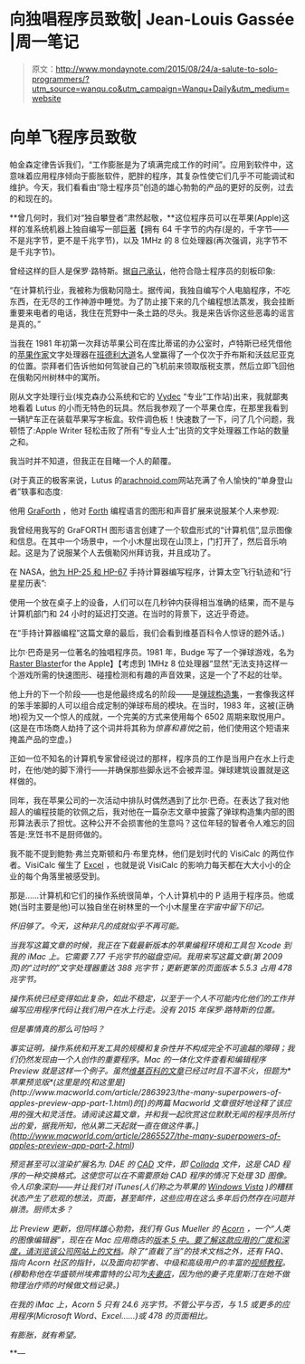 # 向独唱程序员致敬| Jean-Louis Gassée |周一笔记

> 原文：<http://www.mondaynote.com/2015/08/24/a-salute-to-solo-programmers/?utm_source=wanqu.co&utm_campaign=Wanqu+Daily&utm_medium=website>

# 向单飞程序员致敬



帕金森定律告诉我们，“工作膨胀是为了填满完成工作的时间”。应用到软件中，这意味着应用程序倾向于膨胀软件，肥胖的程序，其复杂性使它们几乎不可能调试和维护。今天，我们看看由“隐士程序员”创造的雄心勃勃的产品的更好的反例，过去的和现在的。

**曾几何时，我们对“独自攀登者”肃然起敬，**这位程序员可以在苹果(Apple)这样的准系统机器上独自编写一部[巨著](https://en.wikipedia.org/wiki/Magnum_opus)【拥有 64 千字节的内存(是的，千字节——不是兆字节，更不是千兆字节)，以及 1MHz 的 8 位处理器(再次强调，兆字节不是千兆字节)。

曾经这样的巨人是保罗·路特斯。据[自己承认](http://www.atariarchives.org/deli/cottage_computer_programming.php)，他符合隐士程序员的刻板印象:

“在计算机行业，我被称为俄勒冈隐士。据传闻，我独自编写个人电脑程序，不吃东西，在无尽的工作神游中睡觉。为了防止接下来的几个编程想法蒸发，我会挂断重要来电者的电话，我住在荒野中一条土路的尽头。我是来告诉你这些恶毒的谣言是真的。”

当我在 1981 年初第一次拜访苹果公司在库比蒂诺的办公室时，卢特斯已经凭借他的[苹果作家](https://en.wikipedia.org/wiki/Apple_Writer)文字处理器在[班德利大道](http://www.clickonf5.org/14374/apple-company-floor-plan-1978/)名人堂赢得了一个仅次于乔布斯和沃兹尼亚克的位置。崇拜者们告诉他如何驾驶自己的飞机前来领取版税支票，然后立即飞回他在俄勒冈州树林中的寓所。

刚从文字处理行业(埃克森办公系统和它的 [Vydec](http://www.computinghistory.org.uk/det/2203/Vydec-Exxon-1800-Series-Word-Processor/) “专业”工作站)出来，我就鄙夷地看着 Lutus 的小而无特色的玩具。然后我参观了一个苹果仓库，在那里我看到一辆铲车正在装载苹果写字板盒。软件调色板！快速数了一下，问了几个问题，我顿悟了:Apple Writer 轻松击败了所有“专业人士”出货的文字处理器工作站的数量之和。

我当时并不知道，但我正在目睹一个人的颠覆。

(对于真正的极客来说，Lutus 的[arachnoid.com](http://arachnoid.com)网站充满了令人愉快的“单身登山者”轶事和态度:

他用 [GraForth](http://www.virtualapple.org/docs/GraFORTH%20II%20Language%20Reference.pdf) ，他对 [Forth](https://en.wikipedia.org/wiki/Forth_(programming_language)) 编程语言的图形和声音扩展来说服某个人来参观:

我曾经用我写的 GraFORTH 图形语言创建了一个软盘形式的“计算机信”,显示图像和信息。在其中一个场景中，一个小木屋出现在山顶上，门打开了，然后音乐响起。这是为了说服某个人去俄勒冈州拜访我，并且成功了。

在 NASA，[他为 HP-25 和 HP-67](http://arachnoid.com/programmable_calculators/index.html) 手持计算器编写程序，计算太空飞行轨迹和“行星星历表”:

使用一个放在桌子上的设备，人们可以在几秒钟内获得相当准确的结果，而不是与计算机部门和 24 小时的延迟打交道。在当时的背景下，这近乎奇迹。

在“手持计算器编程”这篇文章的最后，我们会看到维基百科令人惊讶的题外话。)

比尔·巴奇是另一位著名的独唱程序员。1981 年，Budge 写了一个弹球游戏，名为[Raster Blaster](https://en.wikipedia.org/wiki/Raster_Blaster)for the Apple】【考虑到 1MHz 8 位处理器“显然”无法支持这样一个游戏所需的快速图形、碰撞检测和有趣的声音效果，这是一个了不起的壮举。

他上升的下一个阶段——也是他最终成名的阶段——是[弹球构造集](https://en.wikipedia.org/wiki/Pinball_Construction_Set)，一套像我这样的笨手笨脚的人可以组合成定制的弹球布局的模块。在当时，1983 年，这被(正确地)视为又一个惊人的成就，一个完美的方式来使用每个 6502 周期来取悦用户。(这是在市场商人劫持了这个词并将其称为*惊喜和喜悦*之前，他们使用这个短语来掩盖产品的空虚。)

正如一位不知名的计算机专家曾经说过的那样，程序员的工作是当用户在水上行走时，在他/她的脚下滑行——并确保那些脚永远不会被弄湿。弹球建筑设置就是这样做的。

同年，我在苹果公司的一次活动中排队时偶然遇到了比尔·巴奇。在表达了我对他超人的编程技能的钦佩之后，我对他在一篇杂志文章中披露了弹球构造集内部的图形算法表示了担忧。这种公开不会损害他的生意吗？这位年轻的智者令人难忘的回答是:烹饪书不是厨师做的。

我不能不提到鲍勃·弗兰克斯顿和丹·布里克林，他们是划时代的 VisiCalc 的两位作者。VisiCalc 催生了 [Excel](https://en.wikipedia.org/wiki/Microsoft_Excel) ，也就是说 VisiCalc 的影响力每天都在大大小小的企业的每个角落里被感受到。

那是……计算机和它们的操作系统很简单，个人计算机中的 P 适用于程序员。他或她(当时主要是他)可以独自坐在树林里的一个小木屋里[](http://www.macworld.com/article/1162827/steve_jobs_making_a_dent_in_the_universe.html)*在宇宙中留下印记。*

*怀旧够了。今天，这种非凡的成就似乎不再可能。*

*当我写这篇文章的时候，我正在下载最新版本的苹果编程环境和工具包 Xcode 到我的 iMac 上。它需要 7.77 千兆字节的磁盘空间。我用来写这篇文章(第 2009 页)的“过时的”文字处理器重达 388 兆字节；更新更笨的页面版本 5.5.3 占用 478 兆字节。*

*操作系统已经变得如此复杂，如此不稳定，以至于一个人不可能内化他们的工作并编写应用程序代码让我们用户在水上行走。没有 2015 年保罗·路特斯的位置。*

*但是事情真的那么可怕吗？*

*事实证明，操作系统和开发工具的规模和复杂性并不构成完全不可逾越的障碍；我们仍然发现由一个人创作的重要程序。Mac 的一体化文件查看和编辑程序 Preview 就是这样一个例子。虽然[维基百科的文章](https://en.wikipedia.org/wiki/Preview_(Mac_OS))已经过时且不温不火，但题为*苹果预览版*(这里是的[和这里是](http://www.macworld.com/article/2863923/the-many-superpowers-of-apples-preview-app-part-1.html)的[)的两篇 Macworld 文章很好地诠释了该应用的强大和灵活性。请阅读这篇文章，并和我一起欣赏这位默默无闻的程序员所付出的爱，据我所知，他从第二天起就一直在做这件事。](http://www.macworld.com/article/2865527/the-many-superpowers-of-apples-preview-app-part-2.html)*

*预览甚至可以渲染扩展名为. DAE 的 [CAD](https://en.wikipedia.org/wiki/Computer-aided_design) 文件，即 [Collada](https://en.wikipedia.org/wiki/COLLADA) 文件，这是 CAD 程序的一种交换格式。这使您可以在不需要原始 CAD 程序的情况下处理 3D 图像。令人印象深刻——并让我们对 iTunes(人们称之为苹果的 [Windows Vista](https://en.wikipedia.org/wiki/Windows_Vista) )的糟糕状态产生了悲观的想法，页面，甚至邮件，这些应用在这么多年后仍然存在问题并崩溃。厨师太多？*

*比 Preview 更新，但同样雄心勃勃，我们有 Gus Mueller 的 [Acorn](http://www.flyingmeat.com/acorn/) ，一个“人类的图像编辑器”，现在在 Mac 应用商店的[版本 5 中。要了解这款应用的广度和深度，请浏览该公司网站上的](https://itunes.apple.com/us/app/acorn-5-image-editor-for-humans/id1019272813?mt=12)[文档](http://www.flyingmeat.com/acorn/docs/index.html)。除了“直截了当”的技术文档之外，还有 FAQ、指向 Acorn 社区的指针，以及面向初学者、中级和高级用户的丰富的[视频教程](http://www.flyingmeat.com/acorn/docs/tutorials.html)。(穆勒称他在华盛顿州埃弗雷特的公司为[夫妻店](http://www.flyingmeat.com/about/)，因为他的妻子克里斯汀在她不做物理治疗师的时候做文档记录。)*

*在我的 iMac 上，Acorn 5 只有 24.6 兆字节。不管公平与否，与 1.5 或更多的应用程序(Microsoft Word、Excel……)或 478 的页面相比。*

*有膨胀，就有希望。*

**—*[](mailto:JLG@mondaynote.com)*


